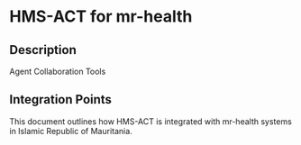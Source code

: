 # HMS-ACT for mr-health

## Description

Agent Collaboration Tools

## Integration Points

This document outlines how HMS-ACT is integrated with mr-health systems in Islamic Republic of Mauritania.
